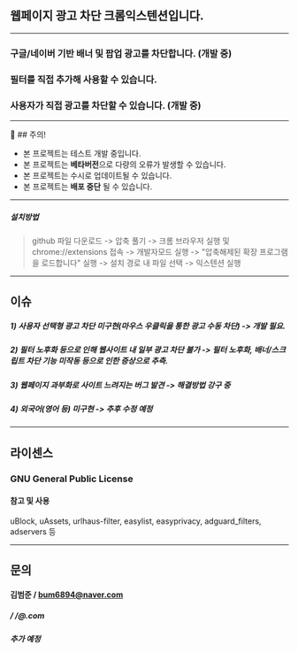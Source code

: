 
## 웹페이지 광고 차단 크롬익스텐션입니다.
---
### 구글/네이버 기반 배너 및 팝업 광고를 차단합니다. (개발 중)
### 필터를 직접 추가해 사용할 수 있습니다.
### 사용자가 직접 광고를 차단할 수 있습니다. (개발 중)
---
📢 ## 주의!
- 본 프로젝트는 테스트 개발 중입니다.
- 본 프로젝트는 **베타버전**으로 다량의 오류가 발생할 수 있습니다.
- 본 프로젝트는 수시로 업데이트될 수 있습니다.
- 본 프로젝트는 **배포 중단** 될 수 있습니다.
---
##### 설치방법
> github 파일 다운로드 -> 압축 풀기 -> 크롬 브라우저 실행 및 chrome://extensions 접속 -> 개발자모드 실행 -> "압축해제된 확장 프로그램을 로드합니다" 실행 -> 설치 경로 내 파일 선택 -> 익스텐션 실행
---
## 이슈
##### 1) 사용자 선택형 광고 차단 미구현(마우스 우클릭을 통한 광고 수동 차단) -> 개발 필요.
##### 2) 필터 노후화 등으로 인해 웹사이트 내 일부 광고 차단 불가 -> 필터 노후화, 배너/스크립트 차단 기능 미작동 등으로 인한 증상으로 추측.
##### 3) 웹페이지 과부화로 사이트 느려지는 버그 발견 -> 해결방법 강구 중
##### 4) 외국어(영어 등) 미구현 -> 추후 수정 예정
---
## 라이센스
### GNU General Public License

#### 참고 및 사용
uBlock, uAssets, urlhaus-filter, easylist, easyprivacy, adguard_filters, adservers 등

---
## 문의
#### 김범준 / bum6894@naver.com
##### /  /@.com
##### 추가 예정
